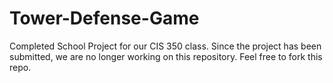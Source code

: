 # Tower-Defense-Game
Completed School Project for our CIS 350 class. Since the project has been submitted, we are no longer working on this repository.
Feel free to fork this repo.
